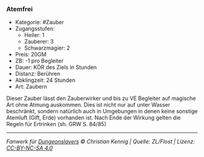 ### Atemfrei

- Kategorie: #Zauber
- Zugangsstufen:
  - Heiler: 1
  - Zauberer: 3
  - Schwarzmagier: 2
- Preis: 20GM
- ZB: -1 pro Begleiter
- Dauer: KÖR des Ziels in Stunden
- Distanz: Berühren
- Abklingzeit: 24 Stunden
- Art: Zaubern

Dieser Zauber lässt den Zauberwirker und bis zu VE Begleiter auf magische Art ohne Atmung auskommen. Dies ist nicht nur auf unter Wasser beschränkt, sondern natürlich auch in Umgebungen in denen keine sonstige Atemluft (Gift, Erde) vorhanden ist. Nach Ende der Wirkung gelten die Regeln für Ertrinken (sh. GRW S. 84/85)

---

_Fanwerk für [Dungeonslayers](https://www.dungeonslayers.net/) © Christian Kennig | Quelle: ZL/Flost | Lizenz: [CC-BY-NC-SA 4.0](https://creativecommons.org/licenses/by-nc-sa/4.0/deed.de)_
